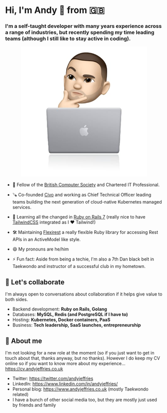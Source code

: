 

# Hi, I'm Andy 👋 from 🇬🇧

### I'm a self-taught developer with many years experience across a range of industries, but recently spending my time leading teams (although I still like to stay active in coding).

<p align="center">
  <img src="README-images/image.jpg">
</p>

- 📜 Fellow of the [British Computer Society](https://www.bcs.org) and Chartered IT Professional.
- 🪚 Co-founded [Civo](https://www.civo.com) and working as Chief Technical Officer leading teams building the next generation of cloud-native Kubernetes managed services.
- 🌱 Learning all the changed in [Ruby on Rails 7](https://rubyonrails.org/2021/12/15/Rails-7-fulfilling-a-vision) (really nice to have [TailwindCSS](https://tailwindcss.com) integrated as I ❤️ Tailwind!)
- 🛠 Maintaining [Flexirest](https://github.com/flexirest/flexirest) a really flexible Ruby library for accessing Rest APIs in an ActiveModel like style.

- 😄 My pronouns are he/him
- ⚡ Fun fact: Aside from being a techie, I'm also a 7th Dan black belt in Taekwondo and instructor of a successful club in my hometown.



## 💬 Let's collaborate

I'm always open to conversations about collaboration if it helps give value to both sides.

* Backend development: **Ruby on Rails, Golang**
* Databases: **MySQL, Redis (and PostgreSQL if I have to)**
* Hosting: **Kubernetes, Docker containers, PaaS**
* Business: **Tech leadership, SaaS launches, entrepreneurship**



## 💬 About me

I'm not looking for a new role at the moment (so if you just want to get in touch about that, thanks anyway, but no thanks). However I do keep my CV online so if you want to know more about my experience... https://cv.andyjeffries.co.uk

* Twitter: https://twitter.com/andyjeffries
* LinkedIn: https://www.linkedin.com/in/andyjeffries/
* Personal blog: https://www.andyjeffries.co.uk (mostly Taekwondo related)
* I have a bunch of other social media too, but they are mostly just used by friends and family
